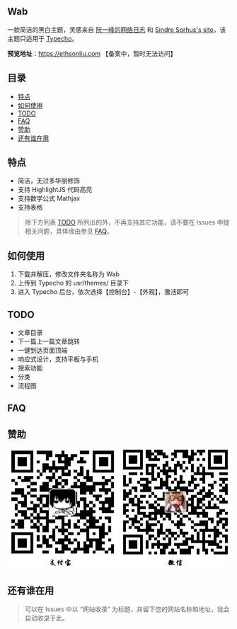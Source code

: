 ## Wab

一款简洁的黑白主题，灵感来自 [阮一峰的网络日志](http://www.ruanyifeng.com/blog/) 和 [Sindre Sorhus's site](https://sindresorhus.com/)，该主题只适用于 [Typecho](https://github.com/typecho/typecho)。

**预览地址**：https://ethsonliu.com 【备案中，暂时无法访问】

## 目录

- [特点](#特点)
- [如何使用](#如何使用)
- [TODO](#TODO)
- [FAQ](#FAQ)
- [赞助](#赞助)
- [还有谁在用](#还有谁在用)

## 特点

- 简洁，无过多华丽修饰
- 支持 HighlightJS 代码高亮
- 支持数学公式 Mathjax
- 支持表格

> 除下方列表 [TODO](#TODO) 所列出的外，不再支持其它功能，请不要在 Issues 中提相关问题，具体缘由参见 [FAQ](#FAQ)。

## 如何使用

1. 下载并解压，修改文件夹名称为 Wab
2. 上传到 Typecho 的 usr/themes/ 目录下
3. 进入 Typecho 后台，依次选择【控制台】-【外观】，激活即可

## TODO

- 文章目录
- 下一篇上一篇文章跳转
- 一键到达页面顶端
- 响应式设计，支持平板与手机
- 搜索功能
- 分类
- 流程图

## FAQ



## 赞助

![](https://github.com/EthsonLiu/typecho-theme-wab/blob/master/reward.jpg)

## 还有谁在用

> 可以在 Issues 中以 “网站收录” 为标题，并留下您的网站名称和地址，我会自动收录于此。

